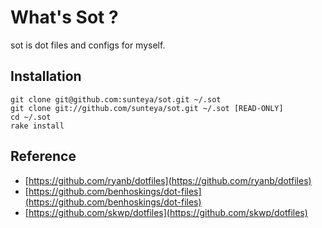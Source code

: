 # What's Sot ?

sot is dot files and configs for myself.

## Installation

	git clone git@github.com:sunteya/sot.git ~/.sot
	git clone git://github.com/sunteya/sot.git ~/.sot [READ-ONLY]
	cd ~/.sot
	rake install

## Reference

* [https://github.com/ryanb/dotfiles](https://github.com/ryanb/dotfiles)
* [https://github.com/benhoskings/dot-files](https://github.com/benhoskings/dot-files)
* [https://github.com/skwp/dotfiles](https://github.com/skwp/dotfiles)